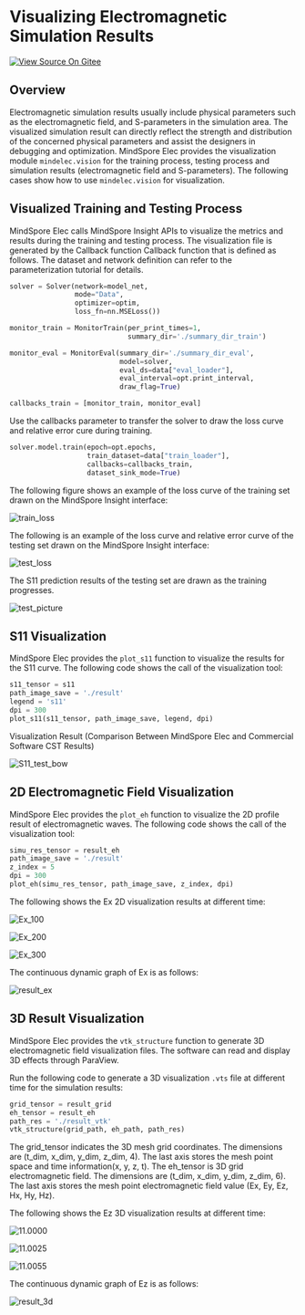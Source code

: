 # Visualizing Electromagnetic Simulation Results

[![View Source On Gitee](https://mindspore-website.obs.cn-north-4.myhuaweicloud.com/website-images/master/resource/_static/logo_source_en.svg)](https://gitee.com/mindspore/docs/blob/master/docs/mindelec/docs/source_en/visualization.md)&nbsp;&nbsp;

## Overview

Electromagnetic simulation results usually include physical parameters such as the electromagnetic field, and S-parameters in the simulation area. The visualized simulation result can directly reflect the strength and distribution of the concerned physical parameters and assist the designers in debugging and optimization. MindSpore Elec provides the visualization module `mindelec.vision` for the training process, testing process and simulation results (electromagnetic field and S-parameters). The following cases show how to use `mindelec.vision` for visualization.

## Visualized Training and Testing Process

MindSpore Elec calls MindSpore Insight APIs to visualize the metrics and results during the training and testing process. The visualization file is generated by the Callback function Callback function that is defined as follows. The dataset and network definition can refer to the parameterization tutorial for details.

```python
solver = Solver(network=model_net,
                mode="Data",
                optimizer=optim,
                loss_fn=nn.MSELoss())

monitor_train = MonitorTrain(per_print_times=1,
                             summary_dir='./summary_dir_train')

monitor_eval = MonitorEval(summary_dir='./summary_dir_eval',
                           model=solver,
                           eval_ds=data["eval_loader"],
                           eval_interval=opt.print_interval,
                           draw_flag=True)

callbacks_train = [monitor_train, monitor_eval]
```

Use the callbacks parameter to transfer the solver to draw the loss curve and relative error cure during training.

```python
solver.model.train(epoch=opt.epochs,
                   train_dataset=data["train_loader"],
                   callbacks=callbacks_train,
                   dataset_sink_mode=True)
```

The following figure shows an example of the loss curve of the training set drawn on the MindSpore Insight interface:

![train_loss](./images/visualization/train_test/train_loss.jpg)

The following is an example of the loss curve and relative error curve of the testing set drawn on the MindSpore Insight interface:

![test_loss](./images/visualization/train_test/test_loss.jpg)

The S11 prediction results of the testing set are drawn as the training progresses.

![test_picture](./images/visualization/train_test/test_picture.JPG)

## S11 Visualization

MindSpore Elec provides the `plot_s11` function to visualize the results for the S11 curve. The following code shows the call of the visualization tool:

```python
s11_tensor = s11
path_image_save = './result'
legend = 's11'
dpi = 300
plot_s11(s11_tensor, path_image_save, legend, dpi)
```

Visualization Result (Comparison Between MindSpore Elec and Commercial Software CST Results)

![S11_test_bow](./images/visualization/2D/S11_test_bow.jpg)

## 2D Electromagnetic Field Visualization

MindSpore Elec provides the `plot_eh` function to visualize the 2D profile result of electromagnetic waves. The following code shows the call of the visualization tool:

```python
simu_res_tensor = result_eh
path_image_save = './result'
z_index = 5
dpi = 300
plot_eh(simu_res_tensor, path_image_save, z_index, dpi)
```

The following shows the Ex 2D visualization results at different time:

![Ex_100](./images/visualization/2D/Ex/Ex_100.jpg)

![Ex_200](./images/visualization/2D/Ex/Ex_200.jpg)

![Ex_300](./images/visualization/2D/Ex/Ex_300.jpg)

The continuous dynamic graph of Ex is as follows:

![result_ex](./images/visualization/2D/result_ex.gif)

## 3D Result Visualization

MindSpore Elec provides the `vtk_structure` function to generate 3D electromagnetic field visualization files. The software can read and display 3D effects through ParaView.

Run the following code to generate a 3D visualization `.vts` file at different time for the simulation results:

```python
grid_tensor = result_grid
eh_tensor = result_eh
path_res = './result_vtk'
vtk_structure(grid_path, eh_path, path_res)
```

The grid_tensor indicates the 3D mesh grid coordinates. The dimensions are (t_dim, x_dim, y_dim, z_dim, 4). The last axis stores the mesh point space and time information(x, y, z, t). The eh_tensor is 3D grid electromagnetic field. The dimensions are (t_dim, x_dim, y_dim, z_dim, 6). The last axis stores the mesh point electromagnetic field value (Ex, Ey, Ez, Hx, Hy, Hz).

The following shows the Ez 3D visualization results at different time:

![11.0000](./images/visualization/3D/Ez_paraview/11.0000.png)

![11.0025](./images/visualization/3D/Ez_paraview/11.0025.png)

![11.0055](./images/visualization/3D/Ez_paraview/11.0055.png)

The continuous dynamic graph of Ez is as follows:

![result_3d](./images/visualization/3D/result.gif)
